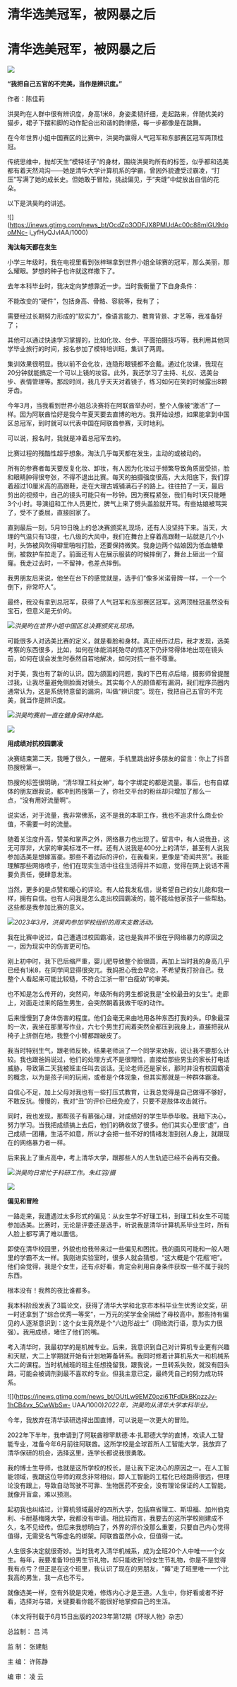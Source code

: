 # 清华选美冠军，被网暴之后

# 清华选美冠军，被网暴之后

![](https://inews.gtimg.com/news_bt/OPwJ3vjaR6rQO4aT6ayah0nQSQ4uzkmNLSpEhROLGYaLIAA/1000)

**“我把自己五官的不完美，当作是辨识度。”**

作者：陈佳莉

洪昊昀在人群中很有辨识度，身高1米8，身姿柔韧纤细，走起路来，伴随优美的猫步，裙子下摆和脚的动作配合出和谐的韵律感，每一步都像是在跳舞。

在今年世界小姐中国赛区的比赛中，洪昊昀赢得人气冠军和东部赛区冠军两顶桂冠。

传统思维中，抛却天生“模特坯子”的身材，围绕洪昊昀所有的标签，似乎都和选美都有着天然鸿沟——她是清华大学计算机系的学霸，曾因外貌遭受过霸凌，“打压”写满了她的成长史。但她敢于冒险，挑战偏见，于“夹缝”中绽放出自信的花朵。

以下是洪昊昀的讲述。

![](https://inews.gtimg.com/news_bt/OcdZp3ODFJX8PMUdAc00c88mlGU9dooMNc-
i_yfHyQJvIAA/1000)

**淘汰每天都在发生**

小学三年级时，我在电视里看到张梓琳拿到世界小姐全球赛的冠军，那么美丽，那么耀眼。梦想的种子也许就这样撒下了。

去年本科毕业时，我决定向梦想靠近一步。当时我衡量了下自身条件：

不能改变的“硬件”，包括身高、骨骼、容貌等，我有了；

需要经过长期努力形成的“软实力”，像语言能力、教育背景、才艺等，我准备好了；

其他可以通过快速学习掌握的，比如化妆、台步、平面拍摄技巧等，我利用其他同学毕业旅行的时间，报名参加了模特培训班，集训了两周。

集训效果很明显。我以前不会化妆，连隐形眼镜都不会戴。通过化妆课，我现在20分钟就能搞定一个可以上镜的妆容。此外，我还学习了主持、礼仪、选美台步、表情管理等。那段时间，我几乎天天对着镜子，练习如何在笑的时候露出8颗牙齿。

今年3月，当我看到世界小姐总决赛将在阿联酋举办时，整个人像被“激活”了一样。因为阿联酋恰好是我今年夏天要去直博的地方。我开始设想，如果能拿到中国区总冠军，到时就可以代表中国在阿联酋参赛，天时地利。

可以说，报名时，我就是冲着总冠军去的。

比赛过程的残酷性超乎想象。淘汰几乎每天都在发生，主动的或被动的。

所有的参赛者每天要反复化妆、卸妆，有人因为化妆过于频繁导致角质层受损，脸和眼睛肿得很夸张，不得不退出比赛。每天的拍摄强度很高，大太阳底下，我们穿着超过10厘米高的高跟鞋，走在大理古城铺满石子的路上。往往拍了一天，最后剪出的视频中，自己的镜头可能只有一秒钟。因为赛程紧张，我们有时1天只能睡3个小时。导演组和工作人员更忙，脾气上来了劈头盖脸就开骂。有些姑娘被骂哭了，受不了委屈，直接回家了。

直到最后一刻，5月19日晚上的总决赛颁奖礼现场，还有人没坚持下来。当天，大理的气温只有13度，七八级的大风中，我们在舞台上穿着高跟鞋一站就是几个小时，头饰被风吹得噼里啪啦打脸，还要保持微笑。我身边两个姑娘因为低血糖晕倒，被救护车拉走了。前面还有人在展示服装的时候摔倒了，舞台上砸出一个窟窿。我走过去时，一不留神，也差点摔倒。

我男朋友后来说，他坐在台下的感觉就是，选手们“像多米诺骨牌一样，一个一个倒下，非常吓人”。

最终，我没有拿到总冠军，获得了人气冠军和东部赛区冠军。这两顶桂冠虽然没有宝石，但意义是无价的。

![](https://inews.gtimg.com/news_bt/OL14sHsvtxZ_Lg4HKiMmJ3w6Qaxn3gL2ou5-2fpVINVm8AA/1000)_洪昊昀在世界小姐中国区总决赛颁奖礼现场。_

可能很多人对选美比赛的定义，就是看脸和身材。真正经历过后，我才发现，选美考察的东西很多，比如，如何在体能消耗殆尽的情况下仍非常得体地出现在镜头前，如何在误会发生时泰然自若地解决，如何对抗一些不尊重。

对于美，我也有了新的认识。因为颌面的问题，我的下巴有点后缩，摄影师曾提醒过我，让我尽量避免侧脸面对镜头。其实每个人的颜值都有漏洞，我们程序员圈内通常认为，这是系统特意留的漏洞，叫做“辨识度”。现在，我把自己五官的不完美，就当作是辨识度。

![](https://inews.gtimg.com/news_bt/OS9YojJ4jXmAzyGjKSGZOaKIRIaJBbJSumpeiRdCsq_L4AA/1000)_洪昊昀赛前一直在健身保持体能。_

![](https://inews.gtimg.com/news_bt/OEZbrSbExfE2xVmBcq6GkC7I9DjfbeGA5gcQqjCXGKs0cAA/1000)

**用成绩对抗校园霸凌**

决赛结束第二天，我睡了很久，一醒来，手机里跳出好多朋友的留言：你上了抖音热搜榜第一。

热搜的标签很明确，“清华理工科女神”，每个字绑定的都是流量。事后，也有自媒体的朋友跟我说，都冲到热搜第一了，你社交平台的粉丝却只增加了那么一点，“没有用好流量啊”。

说实话，对于流量，我非常佛系，这不是我的本职工作，我也不追求什么商业价值，不需要一时的流量。

随着关注度升高，赞美和掌声之外，网络暴力也出现了。留言中，有人说我丑，这无可厚非，大家的审美标准不一样。还有人说我是400分上的清华，甚至有人说我参加选美是想嫁富豪。那些不着边际的评价，在我看来，更像是“奇闻共赏”。我能理解那些网络喷子，他们在现实生活中往往生活得并不如意，觉得在网上说话不需要负责任，便肆意发泄。

当然，更多的是点赞和暖心的评论。有人给我发私信，说希望自己的女儿能和我一样，拥有自信。也有人问我是怎么走出校园霸凌的，能不能给他家孩子一些帮助。这些都是我参加比赛的意义。

![](https://inews.gtimg.com/news_bt/OYWV93J3hUCWIiMXcnUvk8m8r21-4Id2CCpZcaz90XoLgAA/1000)_2023年3月，洪昊昀参加学校组织的周末支教活动。_

我在比赛中说过，自己遭遇过校园霸凌，这也是我并不很在乎网络暴力的原因之一，因为现实中的伤害更可怕。

刚上初中时，我下巴后缩严重，婴儿肥导致整个脸很圆，再加上当时我的身高几乎已经有1米8，在同学间显得很突兀。我妈担心我会早恋，不希望我打扮自己。我整个人看起来可能比较糙，不符合江浙一带“白瘦幼”的审美。

也不知是怎么传开的，突然间，年级所有的男生都说我是“全校最丑的女生”。走廊上，对面走过来的陌生男生，会突然朝着我做干呕的动作。

后来慢慢到了身体伤害的程度。他们会毫无来由地用各种东西打我的头。印象最深的一次，我坐在那里写作业，六七个男生打闹着突然全都压到我身上，直接把我从椅子上挤倒在地，我整个小臂都蹭破皮了。

我当时特别生气，跟老师反映，结果老师派了一个同学来劝我，说让我不要那么计较。我也跟爸妈说过，他们的处理方式不是很理性，直接给那些男生的家长打电话威胁，导致第二天我被班主任叫去谈话。无论老师还是家长，那时并没有校园霸凌的概念，以为是孩子间的玩闹，或者是个体现象，但其实那就是一种群体霸凌。

自信心不足，加上父母对我也有一些打压式教育，让我总觉得是自己做得不够好，不敢反抗。慢慢的，我对“丑”的评价已经免疫了，只要不是肢体攻击就行。

同时，我也发现，那帮孩子有慕强心理，对成绩好的学生毕恭毕敬。我暗下决心，努力学习。当我把成绩搞上去后，他们的确收敛了很多。他们其实心里很“虚”，自己成绩一团糟，生活不如意，所以才会把一些不好的情绪发泄到别人身上，就跟现在的网络暴力者一样。

后来我上了重点高中，考上清华大学，跟那些人的人生轨迹已经不会再有交叠。

![](https://inews.gtimg.com/news_bt/OLu8bDXKpPUEzCb5Cs42m7Ur8R9mM6b96LeFvOsEhPQJYAA/1000)_洪昊昀日常忙于科研工作。朱红羽/摄_

![](https://inews.gtimg.com/news_bt/OMlJT3s2tvth86AbNlWeHlw20QAjcz7getpP7tR5xEju0AA/1000)

**偏见和冒险**

一路走来，我遭遇过太多形式的偏见：从女生学不好理工科，到理工科女生不可能参加选美。比赛时，无论是评委还是选手，听说我是清华计算机系毕业生时，所有人脸上都写满了难以置信。

即使在清华校园里，外貌也给我带来过一些偏见和困扰。我的画风可能和一般人眼里的学霸不太一样。我刚进实验室时，很多人就会猜想，“这大概是个‘花瓶’吧”。他们会觉得，我是个女生，还有点好看，肯定会利用自身条件获取一些不属于我的东西。

根本没有！我熬的夜比谁都多。

我本科阶段发表了3篇论文，获得了清华大学和北京市本科毕业生优秀论文奖，研一时还拿到了“综合优秀一等奖”，一万元的奖学金全捐给了母校高中。那些持有偏见的人逐渐意识到：这个女生竟然是个“六边形战士”（网络流行语，意为实力很强）。我用成绩，堵住了他们的嘴。

考入清华时，我最初学的是机械专业。后来，我意识到自己对计算机专业更有兴趣和天赋，大二上学期就开始有计划地筹备转系。我同时修着计算机系大一和机械系大二的课程。当时机械班的班主任想挽留我，跟我说，一旦转系失败，就没有回头路，可能会被调剂到最不喜欢的专业。但我主意已定，最终凭自己的努力成功转系。

![](https://inews.gtimg.com/news_bt/OUtLw9EMZ0pzi6TtFdDkBKpzzJv-1hCB4vx_5CwWbSw-
UAA/1000)_2022年，洪昊昀从清华大学本科毕业。_

今年，我放弃在清华读研选择出国直博，可以说是一次更大的冒险。

2022年下半年，我申请到了阿联酋穆罕默德·本·扎耶德大学的直博，攻读人工智能专业，准备今年6月前往阿联酋。这所学校是全球首所人工智能大学，我放弃了清华保研的机会，选择这里，连学长都说我很勇敢。

我的博士生导师，也就是这所学校的校长，是让我下定决心的原因之一。在人工智能领域，我跟这位导师的观念非常相似，即人工智能的工程化已经跑得很远，但理论没有跟上，导致自动驾驶不可靠、生物医药不安全，没有理论保证的人工智能，就像开盲盒，难以预测。

起初我也纠结过，计算机领域最好的四所大学，包括麻省理工、斯坦福、加州伯克利、卡耐基梅隆大学，我都没有申请。相比较而言，我要去的这所学校刚建成不久，名不见经传。但后来我想明白了，外界的评价没那么重要，只要自己内心觉得值得，无需受名气等虚名的绑架。阿联酋虽然小众，但值得一试。

人生很多决定就很奇妙。当时我考入清华机械系，成为全班20个人中唯一一个女生。每年，我要准备19份男生节礼物，却只能收到1份女生节礼物，你是不是觉得我有点亏？但正是在这个班里，我认识了现在的男朋友，“薅”走了班里唯一一个比我高的男生，我一点也不亏。

就像选美一样，空有外貌是灾难，修炼内心才是王道。人生中，你好看或者不好看，选择对与错，关键要看你能不能很好地掌控自己的生活。

（本文将刊载于6月15日出版的2023年第12期《环球人物》杂志）

总监制： 吕 鸿

监 制： 张建魁

主 编： 许陈静

编 审： 凌 云

